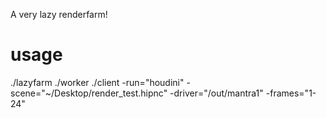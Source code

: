 A very lazy renderfarm!

# usage
./lazyfarm
./worker
./client -run="houdini" -scene="~/Desktop/render_test.hipnc" -driver="/out/mantra1" -frames="1-24"
